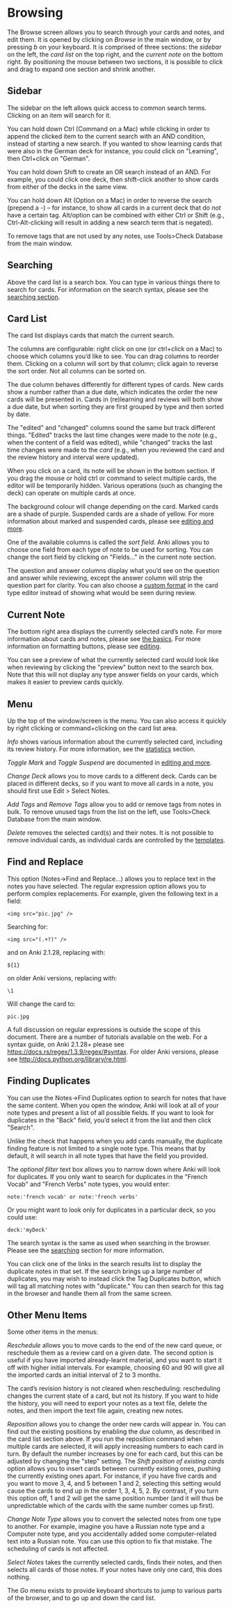 # Browsing

The Browse screen allows you to search through your cards and notes, and edit
them. It is opened by clicking on _Browse_ in the main window, or by pressing
_b_ on your keyboard. It is comprised of three sections: the _sidebar_ on the
left, the _card list_ on the top right, and the _current note_ on the bottom
right. By positioning the mouse between two sections, it is possible to click
and drag to expand one section and shrink another.

## Sidebar

The sidebar on the left allows quick access to common search terms. Clicking
on an item will search for it.

You can hold down Ctrl (Command on a Mac) while clicking in order to append
the clicked item to the current search with an AND condition, instead of
starting a new search. If you wanted to show learning cards that were
also in the German deck for instance, you could click on "Learning",
then Ctrl+click on "German".

You can hold down Shift to create an OR search instead of an AND. For
example, you could click one deck, then shift-click another to show
cards from either of the decks in the same view.

You can hold down Alt (Option on a Mac) in order to reverse the search
(prepend a _-_) – for instance, to show all cards in a current deck that
do _not_ have a certain tag. Alt/option can be combined with either Ctrl
or Shift (e.g., Ctrl-Alt-clicking will result in adding a new search
term that is negated).

To remove tags that are not used by any notes, use Tools&gt;Check
Database from the main window.

## Searching

Above the card list is a search box. You can type in various things
there to search for cards. For information on the search syntax, please
see the [searching section](searching.md).

## Card List

The card list displays cards that match the current search.

The columns are configurable: right click on one (or ctrl+click on a
Mac) to choose which columns you’d like to see. You can drag columns to
reorder them. Clicking on a column will sort by that column; click again
to reverse the sort order. Not all columns can be sorted on.

The due column behaves differently for different types of cards. New
cards show a number rather than a due date, which indicates the order
the new cards will be presented in. Cards in (re)learning and reviews
will both show a due date, but when sorting they are first grouped by
type and then sorted by date.

The "edited" and "changed" columns sound the same but track different
things. "Edited" tracks the last time changes were made to the _note_
(e.g., when the content of a field was edited), while "changed" tracks
the last time changes were made to the _card_ (e.g., when you reviewed
the card and the review history and interval were updated).

When you click on a card, its note will be shown in the bottom section.
If you drag the mouse or hold ctrl or command to select multiple cards,
the editor will be temporarily hidden. Various operations (such as
changing the deck) can operate on multiple cards at once.

The background colour will change depending on the card. Marked cards
are a shade of purple. Suspended cards are a shade of yellow. For more
information about marked and suspended cards, please see [editing and
more](studying.md#editing-and-more).

One of the available columns is called the _sort field_. Anki allows you
to choose one field from each type of note to be used for sorting. You
can change the sort field by clicking on "Fields…​" in the current note
section.

The question and answer columns display what you’d see on the question
and answer while reviewing, except the answer column will strip the
question part for clarity. You can also choose a [custom
format](templates/styling.md#browser-appearance) in the card type editor instead of showing
what would be seen during review.

## Current Note

The bottom right area displays the currently selected card’s note. For
more information about cards and notes, please see [the
basics](getting-started.md). For more information on formatting buttons, please see
[editing](editing.md).

You can see a preview of what the currently selected card would look
like when reviewing by clicking the "preview" button next to the search
box. Note that this will not display any type answer fields on your
cards, which makes it easier to preview cards quickly.

## Menu

Up the top of the window/screen is the menu. You can also access it quickly by
right clicking or command+clicking on the card list area.

_Info_ shows various information about the currently selected card,
including its review history. For more information, see the
[statistics](stats.md) section.

_Toggle Mark_ and _Toggle Suspend_ are documented in
[editing and more](studying.md#editing-and-more).

_Change Deck_ allows you to move cards to a different deck. Cards can be
placed in different decks, so if you want to move all cards in a note,
you should first use Edit &gt; Select Notes.

_Add Tags_ and _Remove Tags_ allow you to add or remove tags from notes
in bulk. To remove unused tags from the list on the left, use
Tools&gt;Check Database from the main window.

_Delete_ removes the selected card(s) and their notes. It is not
possible to remove individual cards, as individual cards are controlled
by the [templates](templates/intro.md).

## Find and Replace

This option (Notes→Find and Replace…​) allows you to replace text in the
notes you have selected. The regular expression option allows you to
perform complex replacements. For example, given the following text in a
field:

    <img src="pic.jpg" />

Searching for:

    <img src="(.+?)" />

and on Anki 2.1.28, replacing with:

    ${1}

on older Anki versions, replacing with:

    \1

Will change the card to:

    pic.jpg

A full discussion on regular expressions is outside the scope of this document.
There are a number of tutorials available on the web.
For a syntax guide, on Anki 2.1.28+ please see <https://docs.rs/regex/1.3.9/regex/#syntax>.
For older Anki versions, please see <http://docs.python.org/library/re.html>.

## Finding Duplicates

You can use the Notes→Find Duplicates option to search for notes that
have the same content. When you open the window, Anki will look at all
of your note types and present a list of all possible fields. If you
want to look for duplicates in the "Back" field, you’d select it from
the list and then click "Search".

Unlike the check that happens when you add cards manually, the duplicate
finding feature is not limited to a single note type. This means that by
default, it will search in all note types that have the field you
provided.

The _optional filter_ text box allows you to narrow down where Anki will
look for duplicates. If you only want to search for duplicates in the
"French Vocab" and "French Verbs" note types, you would enter:

    note:'french vocab' or note:'french verbs'

Or you might want to look only for duplicates in a particular deck, so
you could use:

    deck:'myDeck'

The search syntax is the same as used when searching in the browser.
Please see the [searching](searching.md) section for more information.

You can click one of the links in the search results list to display the
duplicate notes in that set. If the search brings up a large number of
duplicates, you may wish to instead click the Tag Duplicates button,
which will tag all matching notes with "duplicate." You can then search
for this tag in the browser and handle them all from the same screen.

## Other Menu Items

Some other items in the menus:

_Reschedule_ allows you to move cards to the end of the new card queue,
or reschedule them as a review card on a given date. The second option
is useful if you have imported already-learnt material, and you want to
start it off with higher initial intervals. For example, choosing 60 and
90 will give all the imported cards an initial interval of 2 to 3
months.

The card’s revision history is not cleared when rescheduling:
rescheduling changes the current state of a card, but not its history.
If you want to hide the history, you will need to export your notes as a
text file, delete the notes, and then import the text file again,
creating new notes.

_Reposition_ allows you to change the order new cards will appear in.
You can find out the existing positions by enabling the _due_ column, as
described in the card list section above. If you run the reposition
command when multiple cards are selected, it will apply increasing
numbers to each card in turn. By default the number increases by one for
each card, but this can be adjusted by changing the "step" setting. The
_Shift position of existing cards_ option allows you to insert cards
between currently existing ones, pushing the currently existing ones
apart. For instance, if you have five cards and you want to move 3, 4,
and 5 between 1 and 2, selecting this setting would cause the cards to
end up in the order 1, 3, 4, 5, 2. By contrast, if you turn this option
off, 1 and 2 will get the same position number (and it will thus be
unpredictable which of the cards with the same number comes up first).

_Change Note Type_ allows you to convert the selected notes from one
type to another. For example, imagine you have a Russian note type and a
Computer note type, and you accidentally added some computer-related
text into a Russian note. You can use this option to fix that mistake.
The scheduling of cards is not affected.

_Select Notes_ takes the currently selected cards, finds their notes,
and then selects all cards of those notes. If your notes have only one
card, this does nothing.

The _Go_ menu exists to provide keyboard shortcuts to jump to various
parts of the browser, and to go up and down the card list.
